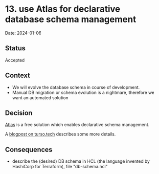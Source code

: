 # 13. use Atlas for declarative database schema management

Date: 2024-01-06

## Status

Accepted

## Context

* We will evolve the database schema in course of development.
* Manual DB migration or schema evolution is a nightmare, therefore we want an automated solution


## Decision

[Atlas](https://atlasgo.io) is a free solution which enables declarative schema management.

A [blogpost on turso.tech](https://blog.turso.tech/database-migrations-made-easy-with-atlas-df2b259862db) describes some more details.

## Consequences

* describe the (desired) DB schema in HCL (the language invented by HashiCorp for Terraform), file "db-schema.hcl"